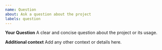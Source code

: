 ```yaml
---
name: Question
about: Ask a question about the project
labels: question
---
```


**Your Question**
A clear and concise question about the project or its usage.

**Additional context**
Add any other context or details here.
